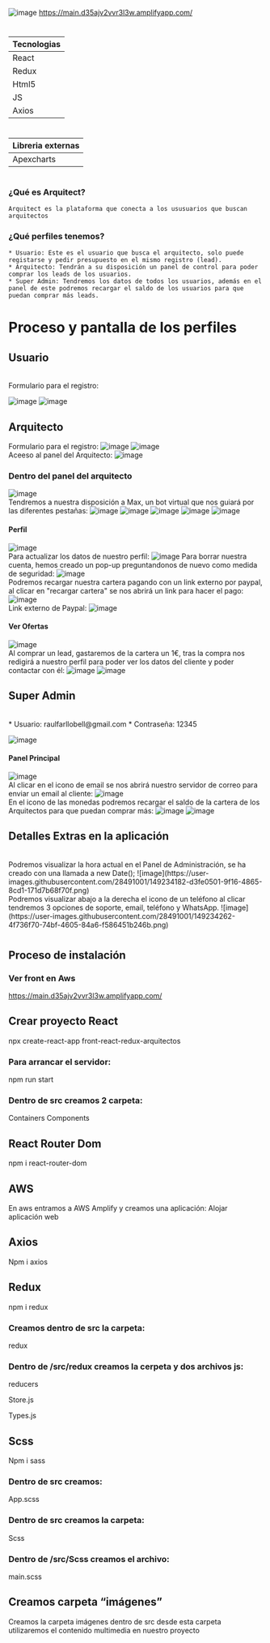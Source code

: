 ![image](https://user-images.githubusercontent.com/28491001/149228984-5c4f499e-4299-4bb6-b50f-d164e77b1b1c.png)
 https://main.d35ajv2vvr3l3w.amplifyapp.com/
 
 #
 | Tecnologias |
| :---         | 
|  React   |
|Redux  |
|Html5 |
|JS |
|Axios |

#
 | Libreria externas |
| :---         | 
|  Apexcharts  |
# 
 




### ¿Qué es Arquitect?
````
Arquitect es la plataforma que conecta a los ususuarios que buscan arquitectos
````

### ¿Qué perfiles tenemos?
````
* Usuario: Este es el usuario que busca el arquitecto, solo puede registarse y pedir presupuesto en el mismo registro (lead).
* Arquitecto: Tendrán a su disposición un panel de control para poder comprar los leads de los usuarios.
* Super Admin: Tendremos los datos de todos los usuarios, además en el panel de este podremos recargar el saldo de los usuarios para que puedan comprar más leads.
````

# Proceso y pantalla de los perfiles
## Usuario
<br>
Formulario para el registro:


![image](https://user-images.githubusercontent.com/28491001/149233154-8382d071-371c-4ab6-b88d-cb1ee9995902.png)
![image](https://user-images.githubusercontent.com/28491001/149233222-206f845f-10a8-422c-a43f-43e33d5b6174.png)
## Arquitecto

Formulario para el registro:
![image](https://user-images.githubusercontent.com/28491001/149233351-8532255e-d7ec-45c7-a63b-33d0e7b98213.png)
![image](https://user-images.githubusercontent.com/28491001/149233374-984ff79f-dcad-435b-a66d-76990a52c168.png)
<br>
Aceeso al panel del Arquitecto:
![image](https://user-images.githubusercontent.com/28491001/149233451-cd0c1d76-4f85-4935-aa22-85aec638de3d.png)
### Dentro del panel del arquitecto
![image](https://user-images.githubusercontent.com/28491001/149233530-09621352-2363-41da-a03a-68acad4fb017.png)
<br>
Tendremos a nuestra disposición a Max, un bot virtual que nos guiará por las diferentes pestañas:
![image](https://user-images.githubusercontent.com/28491001/149235970-e0dc1217-efb3-4ccc-8b06-54824db47ff3.png)
![image](https://user-images.githubusercontent.com/28491001/149236003-806fe433-bba3-4bd2-8761-8a2df4d5ff39.png)
![image](https://user-images.githubusercontent.com/28491001/149236162-a1b99a0a-e43a-4b06-a75e-8f2ea71553db.png)
![image](https://user-images.githubusercontent.com/28491001/149236258-9d7aec00-54a9-4b59-9aff-4b08231d099a.png)
![image](https://user-images.githubusercontent.com/28491001/149236025-4f735547-0312-44e8-a2cd-dfd31b9ca476.png)

#### Perfil
![image](https://user-images.githubusercontent.com/28491001/149233805-f0304258-b167-4b6b-a268-75bf865b0c13.png)
<br>
Para actualizar los datos de nuestro perfil:
![image](https://user-images.githubusercontent.com/28491001/149233823-c45a6f37-f44a-45e2-9dce-9f7ef7d5a758.png)
Para borrar nuestra cuenta, hemos creado un pop-up preguntandonos de nuevo como medida de seguridad:
![image](https://user-images.githubusercontent.com/28491001/149233843-33a8b711-91e7-4cf5-8b1b-2d9b69d87b33.png)
<br>
Podremos recargar nuestra cartera pagando con un link externo por paypal, al clicar en "recargar cartera" se nos abrirá un link para hacer el pago:
![image](https://user-images.githubusercontent.com/28491001/149235210-7512d706-8d6a-4c9f-9976-0b7d03eb4e36.png)
<br>
Link externo de Paypal:
![image](https://user-images.githubusercontent.com/28491001/149235774-c2936e64-a6e5-4dd6-ad66-d2dbebfde61b.png)


#### Ver Ofertas
![image](https://user-images.githubusercontent.com/28491001/149234055-f4165d1b-0ed0-45da-99c6-b829e19dda3a.png)
<br>
Al comprar un lead, gastaremos de la cartera un 1€, tras la compra nos redigirá a nuestro perfil para poder ver los datos del cliente y poder contactar con él:
![image](https://user-images.githubusercontent.com/28491001/149236509-49db4050-9f6f-456c-9d24-addf2de94073.png)
![image](https://user-images.githubusercontent.com/28491001/149236595-1f5f0f09-ccce-465e-9ef6-2feefc6c340c.png)


## Super Admin
<br>
* Usuario: raulfarllobell@gmail.com
* Contraseña: 12345

![image](https://user-images.githubusercontent.com/28491001/149234417-f1de06d9-f15f-420a-9c8e-f82c618c3371.png)

#### Panel Principal
![image](https://user-images.githubusercontent.com/28491001/149234625-1c57b16f-caf3-4cd0-824a-492a88f87b67.png)
<br>
Al clicar en el icono de email se nos abrirá nuestro servidor de correo para enviar un email al cliente:
![image](https://user-images.githubusercontent.com/28491001/149234831-6f79703e-6c2c-4d49-bc12-90b42876eb21.png)
<br>
En el icono de las monedas podremos recargar el saldo de la cartera de los Arquitectos para que puedan comprar más:
![image](https://user-images.githubusercontent.com/28491001/149234949-87c0b1eb-91e6-4561-96c5-6d62d5c836bb.png)
![image](https://user-images.githubusercontent.com/28491001/149234968-6253b56e-db64-4ed0-b089-e610a7e5bb75.png)


## Detalles Extras en la aplicación
<br>
Podremos visualizar la hora actual en el Panel de Administración, se ha creado con una llamada a new Date();
![image](https://user-images.githubusercontent.com/28491001/149234182-d3fe0501-9f16-4865-8cd1-171d7b68f70f.png)
<br>
Podremos visualizar abajo a la derecha el icono de un teléfono al clicar tendremos 3 opciones de soporte, email, teléfono y WhatsApp.
![image](https://user-images.githubusercontent.com/28491001/149234262-4f736f70-74bf-4605-84a6-f586451b246b.png)




#
## Proceso de instalación
### Ver front en Aws
https://main.d35ajv2vvr3l3w.amplifyapp.com/


## Crear proyecto React
npx create-react-app front-react-redux-arquitectos

### Para arrancar el servidor:
npm run start

### Dentro de src creamos 2 carpeta:
Containers
Components

## React Router Dom 
npm i react-router-dom

## AWS
En aws entramos a AWS Amplify y creamos una aplicación: Alojar aplicación web

## Axios
Npm i axios

## Redux
npm i redux
### Creamos dentro de src la carpeta:
redux

### Dentro de /src/redux creamos la cerpeta y dos archivos js:
reducers

Store.js

Types.js

## Scss
Npm i sass
### Dentro de src creamos:
App.scss
### Dentro de src creamos la carpeta:
Scss
### Dentro de  /src/Scss creamos el archivo:
 main.scss

## Creamos carpeta  “imágenes”
Creamos la carpeta imágenes dentro de src desde esta carpeta utilizaremos el contenido multimedia en nuestro proyecto
